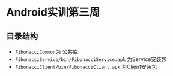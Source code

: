 Android实训第三周
================

目录结构
-------
* `FibonacciCommon`为 公共库
* `FibonacciService/bin/FibonacciService.apk` 为Service安装包
* `FibonacciClient/bin/FibonacciClient.apk` 为Client安装包


